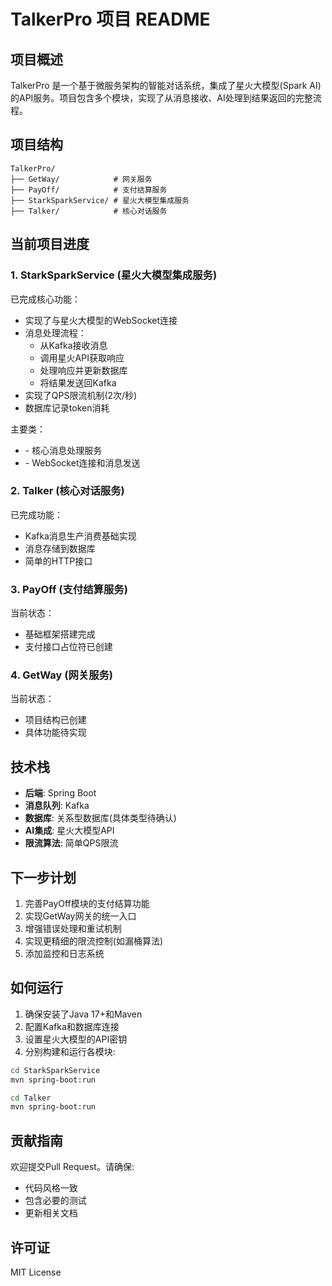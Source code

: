 # TalkerPro 项目 README

## 项目概述

TalkerPro 是一个基于微服务架构的智能对话系统，集成了星火大模型(Spark AI)的API服务。项目包含多个模块，实现了从消息接收、AI处理到结果返回的完整流程。

## 项目结构

```
TalkerPro/
├── GetWay/            # 网关服务
├── PayOff/            # 支付结算服务
├── StarkSparkService/ # 星火大模型集成服务
├── Talker/            # 核心对话服务
```

## 当前项目进度

### 1. StarkSparkService (星火大模型集成服务)

已完成核心功能：
- 实现了与星火大模型的WebSocket连接
- 消息处理流程：
  - 从Kafka接收消息
  - 调用星火API获取响应
  - 处理响应并更新数据库
  - 将结果发送回Kafka
- 实现了QPS限流机制(2次/秒)
- 数据库记录token消耗

主要类：
- <mcsymbol name="SparkApiTalkService" filename="SparkApiTalkService.java" path="StarkSparkService/src/main/java/org/example/starksparkservice/StartSpark/SparkApiTalkService.java" startline="32" type="class"> - 核心消息处理服务
- <mcsymbol name="StarkSparkApiService" filename="StarkSparkApiService.java" path="StarkSparkService/src/main/java/org/example/starksparkservice/StartSpark/StarkSparkApiService.java" startline="24" type="class"> - WebSocket连接和消息发送

### 2. Talker (核心对话服务)

已完成功能：
- Kafka消息生产消费基础实现
- 消息存储到数据库
- 简单的HTTP接口

### 3. PayOff (支付结算服务)

当前状态：
- 基础框架搭建完成
- 支付接口占位符已创建

### 4. GetWay (网关服务)

当前状态：
- 项目结构已创建
- 具体功能待实现

## 技术栈

- **后端**: Spring Boot
- **消息队列**: Kafka
- **数据库**: 关系型数据库(具体类型待确认)
- **AI集成**: 星火大模型API
- **限流算法**: 简单QPS限流

## 下一步计划

1. 完善PayOff模块的支付结算功能
2. 实现GetWay网关的统一入口
3. 增强错误处理和重试机制
4. 实现更精细的限流控制(如漏桶算法)
5. 添加监控和日志系统

## 如何运行

1. 确保安装了Java 17+和Maven
2. 配置Kafka和数据库连接
3. 设置星火大模型的API密钥
4. 分别构建和运行各模块:

```bash
cd StarkSparkService
mvn spring-boot:run
```

```bash
cd Talker
mvn spring-boot:run
```

## 贡献指南

欢迎提交Pull Request。请确保:
- 代码风格一致
- 包含必要的测试
- 更新相关文档

## 许可证

MIT License
